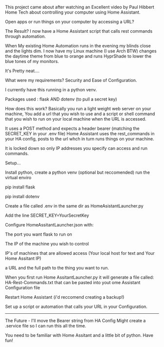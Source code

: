 This project came about after watching an Excellent video by Paul Hibbert Home Tech about controlling your computer using Home Assistant.

Open apps or run things on your computer by accessing a URL?

The Result?
I now have a Home Assistant script that calls rest commands through automation.

When My existing Home Automation runs in the evening my blinds close and the lights dim.
I now have my Linux machine (I use Arch BTW) changes the daytime theme from blue to orange and runs HyprShade to lower the blue tones of my monitors.

It's Pretty neat....

What were my requirements?
Security and
Ease of Configuration.

I currently have this running in a python venv.

Packages used :
    flask AND
    dotenv (to pull a secret key)

How does this work?
Basically you run a light weight web server on your machine, You add a url that you wish to use and a script or shell command that you wish to run on your local machine when the URL is accessed.

It uses a POST method and expects a header bearer (matching the SECRET_KEY in your .env file)
Home Assistant uses the rest_commands in your HA config,  posts to the url whch in turn runs things on your machine.

It is locked down so only IP addresses you specify can access and run commands.

Setup...

Install python, create a python venv (optional but reccomended)
run the virtual enviro

pip install flask

pip install dotenv

Create a file called .env in the same dir as HomeAsistantLauncher.py

Add the line SECRET_KEY=YourSecretKey

Configure HomeAssitantLauncher.json with:

The port you want flask to run on

The IP of the machine you wish to control

IP's of machines that are allowed access (Your local host for text and Your Home Assitant IP)

a URL and the full path to the thing you want to run.


When you first run Home AssitantLauncher.py it will generate a file called:
HA-Rest-Commands.txt that can be pasted into yout ome Assistant Configuration file

Restart Home Assistant (i'd reccomend creating a backup!)

Set up a script or automation that calls your URL in your Configuration.

---

The Future - 
I'll move the Bearer string from HA Config
Might create a .service file so I can run this all the time.

You need to be familiar with Home Assitant and a little bit of python.
Have fun!
